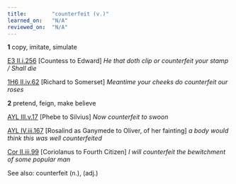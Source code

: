 ```yaml
---
title:        "counterfeit (v.)"
learned_on:   "N/A"
reviewed_on:  "N/A"
---
```


**1** copy, imitate, simulate

[E3 II.i.256](https://www.shakespeareswords.com/Public/Play.aspx?Act=2&Scene=1&WorkId=14#163200) \[Countess to Edward\] *He that doth clip or counterfeit your stamp / Shall die*

[1H6 II.iv.62](https://www.shakespeareswords.com/Public/Play.aspx?Act=2&Scene=4&WorkId=25#202094) \[Richard to Somerset\] *Meantime your cheeks do counterfeit our roses*

**2** pretend, feign, make believe

[AYL III.v.17](https://www.shakespeareswords.com/Public/Play.aspx?Act=3&Scene=5&WorkId=26#206880) \[Phebe to Silvius\] *Now counterfeit to swoon*

[AYL IV.iii.167](https://www.shakespeareswords.com/Public/Play.aspx?Act=4&Scene=3&WorkId=26#207576) \[Rosalind as Ganymede to Oliver, of her fainting\] *a body would think this was well counterfeited*

[Cor II.iii.99](https://www.shakespeareswords.com/Public/Play.aspx?Act=2&Scene=3&WorkId=3#122247) \[Coriolanus to Fourth Citizen\] *I will counterfeit the bewitchment of some popular man*

See also: counterfeit (n.), (adj.)

